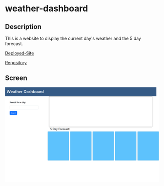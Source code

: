 # weather-dashboard

## Description

This is a website to display the current day's weather and the 5 day forecast. 

[Deployed-Site](https://rachela1.github.io/weather-dashboard/)

[Repository](https://github.com/rachela1/weather-dashboard)

## Screen

![screenshot](./assets/images/screenshot.png)